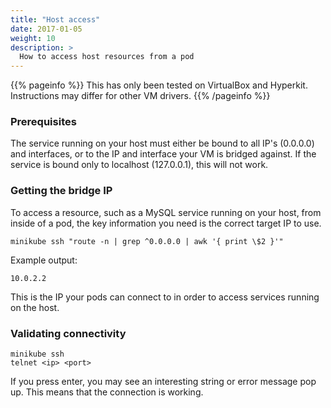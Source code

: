 ```yaml
---
title: "Host access"
date: 2017-01-05
weight: 10
description: >
  How to access host resources from a pod
---
```


{{% pageinfo %}}
This has only been tested on VirtualBox and Hyperkit. Instructions may differ for other VM drivers.
{{% /pageinfo %}}

### Prerequisites

The service running on your host must either be bound to all IP's (0.0.0.0) and interfaces, or to the IP and interface your VM is bridged against. If the service is bound only to localhost (127.0.0.1), this will not work.

### Getting the bridge IP

To access a resource, such as a MySQL service running on your host, from inside of a pod, the key information you need is the correct target IP to use.

```shell
minikube ssh "route -n | grep ^0.0.0.0 | awk '{ print \$2 }'"
```

Example output:

```
10.0.2.2
```

This is the IP your pods can connect to in order to access services running on the host.

### Validating connectivity

```shell
minikube ssh
telnet <ip> <port>
```

If you press enter, you may see an interesting string or error message pop up. This means that the connection is working.
